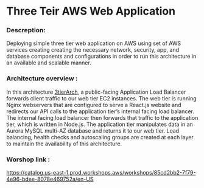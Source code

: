 # Three Teir AWS Web Application

### Descreption:

Deploying simple  three tier web application on AWS using set of AWS services creating creating the necessary network, security, app, and database components and configurations in order to run this architecture in an available and scalable manner.

### Architecture overview :

In this architecture [3tierArch](https://github.com/sara123-mo/project-1/blob/main/3TierArch.png), a public-facing Application Load Balancer forwards client traffic to our web tier EC2 instances. The web tier is running Nginx webservers that are configured to serve a React.js website and redirects our API calls to the application tier’s internal facing load balancer. The internal facing load balancer then forwards that traffic to the application tier, which is written in Node.js. The application tier manipulates data in an Aurora MySQL multi-AZ database and returns it to our web tier. Load balancing, health checks and autoscaling groups are created at each layer to maintain the availability of this architecture.

### Worshop link :
https://catalog.us-east-1.prod.workshops.aws/workshops/85cd2bb2-7f79-4e96-bdee-8078e469752a/en-US



